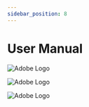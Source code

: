 ```yaml
---
sidebar_position: 8
---
```


# User Manual

![Adobe Logo](/img/store-usuario/16.png "Hover text")

![Adobe Logo](/img/store-usuario/17.png "Hover text")

![Adobe Logo](/img/store-usuario/18.png "Hover text")
